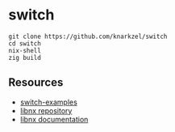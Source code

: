 # switch

```shell
git clone https://github.com/knarkzel/switch
cd switch
nix-shell
zig build
```

## Resources

- [switch-examples](https://github.com/switchbrew/switch-examples)
- [libnx repository](https://github.com/switchbrew/libnx)
- [libnx documentation](https://switchbrew.github.io/libnx/files.html)
